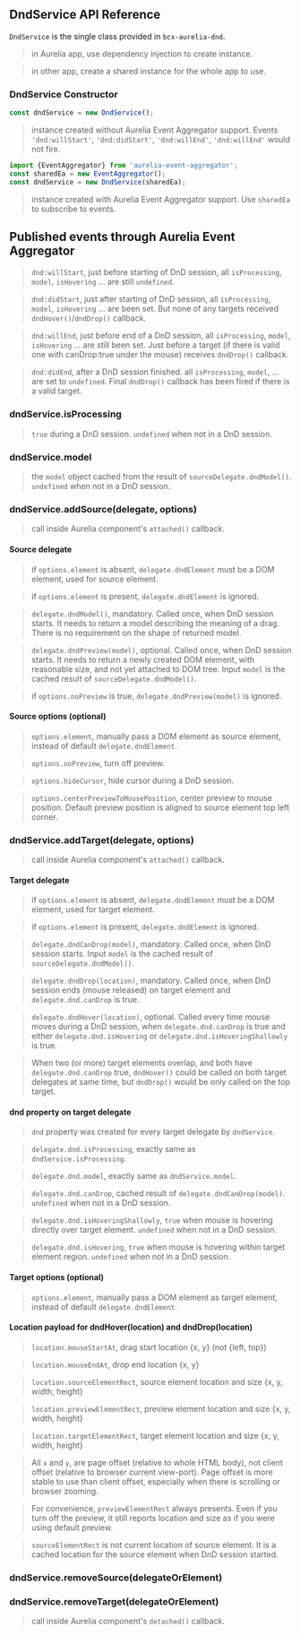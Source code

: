 ## DndService API Reference

`DndService` is the single class provided in `bcx-aurelia-dnd`.

> in Aurelia app, use dependency injection to create instance.

> in other app, create a shared instance for the whole app to use.

### DndService Constructor

```javascript
const dndService = new DndService();
```

> instance created without Aurelia Event Aggregator support. Events `'dnd:willStart'`, `'dnd:didStart'`, `'dnd:willEnd'`, `'dnd:willEnd'` would not fire.

```javascript
import {EventAggregator} from 'aurelia-event-aggregator';
const sharedEa = new EventAggregator();
const dndService = new DndService(sharedEa);
```

> instance created with Aurelia Event Aggregator support. Use `sharedEa` to subscribe to events.

## Published events through Aurelia Event Aggregator

> `dnd:willStart`, just before starting of DnD session, all `isProcessing`, `model`, `isHovering` ... are still `undefined`.

> `dnd:didStart`, just after starting of DnD session, all `isProcessing`, `model`, `isHovering` ... are been set. But none of any targets received `dndHover()`/`dndDrop()` callback.

> `dnd:willEnd`, just before end of a DnD session, all `isProcessing`, `model`, `isHovering` ... are still been set. Just before a target (if there is valid one with canDrop:true under the mouse) receives `dndDrop()` callback.

> `dnd:didEnd`, after a DnD session finished. all `isProcessing`, `model`, ... are set to `undefined`. Final `dndDrop()` callback has been fired if there is a valid target.


### dndService.isProcessing

> `true` during a DnD session. `undefined` when not in a DnD session.

### dndService.model

> the `model` object cached from the result of `sourceDelegate.dndModel()`. `undefined` when not in a DnD session.

### dndService.addSource(delegate, options)

> call inside Aurelia component's `attached()` callback.

#### Source delegate

> if `options.element` is absent, `delegate.dndElement` must be a DOM element, used for source element.

> if `options.element` is present, `delegate.dndElement` is ignored.

> `delegate.dndModel()`, mandatory. Called once, when DnD session starts. It needs to return a model describing the meaning of a drag. There is no requirement on the shape of returned model.

> `delegate.dndPreview(model)`, optional. Called once, when DnD session starts. It needs to return a newly created DOM element, with reasonable size, and not yet attached to DOM tree. Input `model` is the cached result of `sourceDelegate.dndModel()`.

> if `options.noPreview` is true, `delegate.dndPreview(model)` is ignored.

#### Source options (optional)

> `options.element`, manually pass a DOM element as source element, instead of default `delegate.dndElement`.

> `options.noPreview`, turn off preview.

> `options.hideCursor`, hide cursor during a DnD session.

> `options.centerPreviewToMousePosition`, center preview to mouse position. Default preview position is aligned to source element top left corner.

### dndService.addTarget(delegate, options)

> call inside Aurelia component's `attached()` callback.

#### Target delegate

> if `options.element` is absent, `delegate.dndElement` must be a DOM element, used for target element.

> if `options.element` is present, `delegate.dndElement` is ignored.

> `delegate.dndCanDrop(model)`, mandatory. Called once, when DnD session starts. Input `model` is the cached result of `sourceDelegate.dndModel()`.

> `delegate.dndDrop(location)`, mandatory. Called once, when DnD session ends (mouse released) on target element and `delegate.dnd.canDrop` is true.

> `delegate.dndHover(location)`, optional. Called every time mouse moves during a DnD session, when `delegate.dnd.canDrop` is true and either `delegate.dnd.isHovering` or `delegate.dnd.isHoveringShallowly` is true.

> When two (or more) target elements overlap, and both have `delegate.dnd.canDrop` true, `dndHover()` could be called on both target delegates at same time, but `dndDrop()` would be only called on the top target.

#### dnd property on target delegate

> `dnd` property was created for every target delegate by `dndService`.

> `delegate.dnd.isProcessing`, exactly same as `dndService.isProcessing`.

> `delegate.dnd.model`, exactly same as `dndService.model`.

> `delegate.dnd.canDrop`, cached result of `delegate.dndCanDrop(model)`. `undefined` when not in a DnD session.

> `delegate.dnd.isHoveringShallowly`, `true` when mouse is hovering directly over target element. `undefined` when not in a DnD session.

> `delegate.dnd.isHovering`, `true` when mouse is hovering within target element region. `undefined` when not in a DnD session.

#### Target options (optional)

> `options.element`, manually pass a DOM element as target element, instead of default `delegate.dndElement`.

#### Location payload for dndHover(location) and dndDrop(location)

> `location.mouseStartAt`, drag start location {x, y} (not {left, top})

> `location.mouseEndAt`, drop end location {x, y}

> `location.sourceElementRect`, source element location and size {x, y, width, height}

> `location.previewElementRect`, preview element location and size {x, y, width, height}

> `location.targetElementRect`, target element location and size {x, y, width, height}

> All `x` and `y`, are page offset (relative to whole HTML body), not client offset (relative to browser current view-port). Page offset is more stable to use than client offset, especially when there is scrolling or browser zooming.

> For convenience, `previewElementRect` always presents. Even if you turn off the preview, it still reports location and size as if you were using default preview.

> `sourceElementRect` is not current location of source element. It is a cached location for the source element when DnD session started.

### dndService.removeSource(delegateOrElement)
### dndService.removeTarget(delegateOrElement)

> call inside Aurelia component's `detached()` callback.

